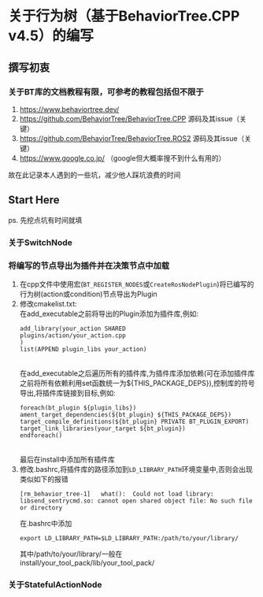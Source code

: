 # 关于行为树（基于BehaviorTree.CPP v4.5）的编写
## 撰写初衷
### 关于BT库的文档教程有限，可参考的教程包括但不限于
1. https://www.behaviortree.dev/
2. https://github.com/BehaviorTree/BehaviorTree.CPP 源码及其issue（关键）
3. https://github.com/BehaviorTree/BehaviorTree.ROS2 源码及其issue（关键）
4. https://www.google.co.jp/ （google但大概率搜不到什么有用的）

故在此记录本人遇到的一些坑，减少他人踩坑浪费的时间

## Start Here
ps. 先挖点坑有时间就填
### 关于SwitchNode

### 将编写的节点导出为插件并在决策节点中加载
1. 在cpp文件中使用宏(``BT_REGISTER_NODES``或``CreateRosNodePlugin``)将已编写的行为树(action或condition)节点导出为Plugin
2. 修改cmakelist.txt:
    <br>在add_executable之前将导出的Plugin添加为插件库,例如:<br/>
    ```
    add_library(your_action SHARED 
    plugins/action/your_action.cpp
    )
    list(APPEND plugin_libs your_action)
    ```
    <br>在add_executable之后遍历所有的插件库,为插件库添加依赖(可在添加插件库之前将所有依赖利用set函数统一为${THIS_PACKAGE_DEPS}),控制库的符号导出,将插件库链接到目标,例如:<br/>
    ```
    foreach(bt_plugin ${plugin_libs})
    ament_target_dependencies(${bt_plugin} ${THIS_PACKAGE_DEPS})
    target_compile_definitions(${bt_plugin} PRIVATE BT_PLUGIN_EXPORT)
    target_link_libraries(your_target ${bt_plugin})
    endforeach()
    ```
    <br>最后在install中添加所有插件库<br/>
3. 修改.bashrc,将插件库的路径添加到``LD_LIBRARY_PATH``环境变量中,否则会出现类似如下的报错
    ```
    [rm_behavior_tree-1]   what():  Could not load library: libsend_sentrycmd.so: cannot open shared object file: No such file or directory
    ```
    在.bashrc中添加
    ```
    export LD_LIBRARY_PATH=$LD_LIBRARY_PATH:/path/to/your/library/
    ```
    其中/path/to/your/library/一般在install/your_tool_pack/lib/your_tool_pack/

### 关于StatefulActionNode
